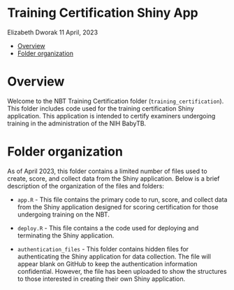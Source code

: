 Training Certification Shiny App
================
Elizabeth Dworak
11 April, 2023

- <a href="#overview" id="toc-overview">Overview</a>
- <a href="#folder-organization" id="toc-folder-organization">Folder
  organization</a>

# Overview

Welcome to the NBT Training Certification folder
(`training_certification`). This folder includes code used for the
training certification Shiny application. This application is intended
to certify examiners undergoing training in the administration of the
NIH BabyTB.

# Folder organization

As of April 2023, this folder contains a limited number of files used to
create, score, and collect data from the Shiny application. Below is a
brief description of the organization of the files and folders:

- `app.R` - This file contains the primary code to run, score, and
  collect data from the Shiny application designed for scoring
  certification for those undergoing training on the NBT.

- `deploy.R` - This file contains a the code used for deploying and
  terminating the Shiny application.

- `authentication_files` - This folder contains hidden files for
  authenticating the Shiny application for data collection. The file
  will appear blank on GitHub to keep the authentication information
  confidential. However, the file has been uploaded to show the
  structures to those interested in creating their own Shiny
  application.
